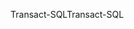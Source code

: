 <span data-ttu-id="00616-101">Transact-SQL</span><span class="sxs-lookup"><span data-stu-id="00616-101">Transact-SQL</span></span>
